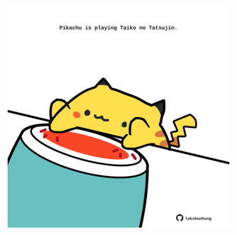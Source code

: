 <!-- built at 02/08/2023, 10:00:49 UTC -->
<p align="center">
  <img width="500" height="500" src="./ReadmeImage.svg">
</p>
